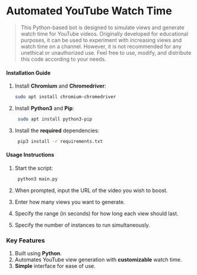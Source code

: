# Automated YouTube Watch Time

> This Python-based bot is designed to simulate views and generate watch time for YouTube videos.
> Originally developed for educational purposes, it can be used to experiment with increasing views and watch time on a channel. However, it is not recommended for any unethical or unauthorized use.
> Feel free to use, modify, and distribute this code according to your needs.

#### Installation Guide

1. Install **Chromium** and **Chromedriver**:
   ```bash
   sudo apt install chromium-chromedriver
   ```

2. Install **Python3** and **Pip**:
   ```bash
	sudo apt install python3-pip
	```

3. Install the **required** dependencies:
   ```bash
	pip3 install -r requirements.txt
	```


#### Usage Instructions

1. Start the script:
   ```bash
	python3 main.py
	```

2. When prompted, input the URL of the video you wish to boost.
3. Enter how many views you want to generate.
4. Specify the range (in seconds) for how long each view should last.
5. Specify the number of instances to run simultaneously.

### Key Features

1. Built using **Python**.
2. Automates YouTube view generation with **customizable** watch time.
3. **Simple** interface for ease of use.


